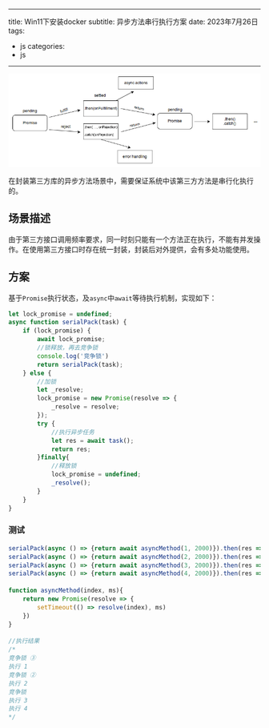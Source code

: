 
---
title: Win11下安装docker
subtitle: 异步方法串行执行方案
date: 2023年7月26日
tags: 

  - js
categories:
  - js

---


![img](assets/promises.png)

在封装第三方库的异步方法场景中，需要保证系统中该第三方方法是串行化执行的。

<!--more-->

## 场景描述

由于第三方接口调用频率要求，同一时刻只能有一个方法正在执行，不能有并发操作。在使用第三方接口时存在统一封装，封装后对外提供，会有多处功能使用。



## 方案

基于`Promise`执行状态，及`async`中`await`等待执行机制，实现如下：

```js
let lock_promise = undefined;
async function serialPack(task) {
    if (lock_promise) {
        await lock_promise;
        //锁释放，再去竞争锁
        console.log('竞争锁')
        return serialPack(task);
    } else {
        //加锁
        let _resolve;
        lock_promise = new Promise(resolve => {
            _resolve = resolve;
        });
        try {
            //执行异步任务
            let res = await task();
            return res;
        }finally{
            //释放锁
            lock_promise = undefined;
            _resolve();
        }
    }
}
```



### 测试

```js
serialPack(async () => {return await asyncMethod(1, 2000)}).then(res => {console.log('执行', res)})
serialPack(async () => {return await asyncMethod(2, 2000)}).then(res => {console.log('执行', res)})
serialPack(async () => {return await asyncMethod(3, 2000)}).then(res => {console.log('执行', res)})
serialPack(async () => {return await asyncMethod(4, 2000)}).then(res => {console.log('执行', res)})

function asyncMethod(index, ms){
    return new Promise(resolve => {
        setTimeout(() => resolve(index), ms)
    })
}

//执行结果
/*
竞争锁 ③
执行 1
竞争锁 ②
执行 2
竞争锁
执行 3
执行 4
*/
```

